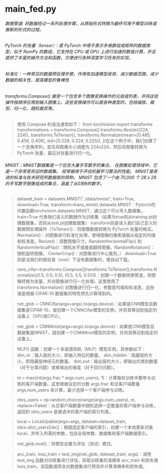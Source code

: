 # main_fed.py
###### 数据管道: 将数据经过一系列处理步骤，从原始形式转换为最终可用于模型训练或推断的形式的过程。

###### PyTorch 的张量（tensor）：是 PyTorch 中用于表示多维数组或矩阵的数据类型，似于 NumPy 的数组，它支持在 CPU 或 GPU 上进行加速的数值计算，并且提供了丰富的操作方法和函数，方便进行各种深度学习任务的实现。

###### 标准化：一种常见的数据预处理步骤，作用有加速模型收敛，减少数据范围，减少数据的相关性，提高模型的鲁棒性

###### transforms.Compose() 接受一个包含多个图像变换操作的元组或列表，并将这些操作按顺序应用到输入图像上。这些变换操作可以是各种类型的，包括缩放、裁剪、归一化、随机裁剪等。
> 使用 Compose 的语法通常如下：
from torchvision import transforms
transformations = transforms.Compose([
transforms.Resize((224, 224)),
transforms.ToTensor(),
transforms.Normalize(mean=[0.485, 0.456, 0.406], std=[0.229, 0.224, 0.225]),
])在这个例子中，我们创建了一个变换序列，首先将图像大小调整为 224x224，然后将图像转换为 PyTorch 张量，最后对张量进行归一化。

###### MNIST：MNIST数据集是一个包含大量手写数字的集合。 在图像处理领域中，它是一个非常受欢迎的数据集。 经常被用于评估机器学习算法的性能。 MNIST是改进的标准与技术研究所数据库的简称。 MNIST 包含了一个由 70,000 个 28 x 28 的手写数字图像组成的集合，涵盖了从0到9的数字。
> dataset_train = datasets.MNIST('../data/mnist/', train=True, download=True, transform=trans_mnist)
datasets.MNIST：Pytorch的内置函数torchvision.datasets.MNIST，通过这个可以导入数据集。
train=True 代表我们读入的数据作为训练集（如果为true则从training.pt创建数据集，否则从test.pt创建数据集）
transform则是读入我们自己定义的数据预处理操作（ToTensor()：将图像数据转换为 PyTorch 张量的格式。Normalize()：对图像进行标准化处理，使得图像的像素值服从指定的均值和标准差。Resize()：调整图像尺寸。RandomHorizontalFlip() 和 RandomVerticalFlip()：随机水平或垂直翻转图像。RandomRotation()：随机旋转图像。
CenterCrop()：对图像进行中心裁剪。）
download=True则是当我们的根目录（root）下没有数据集时，便自动下载。

> rans_cifar=transforms.Compose([transforms.ToTensor(),transforms.Normalize((0.5, 0.5, 0.5), (0.5, 0.5, 0.5))])：创建一个数据转换管道，将图像转换为张量，并对图像进行归一化处理。这里使用了 transforms.Normalize() 对图像进行归一化，参数是均值和标准差，这些值是根据 CIFAR-10 数据集的特性预先计算得到的。

> net_glob = CNNCifar(args=args).to(args.device)：如果是CNN模型且数据集是CIFAR-10，就创建一个CNNCifar模型的实例，并将其移动到指定的设备上（GPU或CPU）。


> net_glob = CNNMnist(args=args).to(args.device)：如果是CNN模型且数据集是MNIST，就创建一个CNNMnist模型的实例，并将其移动到指定的设备上。

> MLP() 函数：创建一个多层感知机（MLP）模型实例，其参数如下：
dim_in：输入层的大小，即输入特征的数量。
dim_hidden：隐藏层的大小，即隐藏层神经元的数量。
dim_out：输出层的大小，即输出的类别数量（对于分类问题）或者输出的维度（对于回归问题）。



> m = max(int(args.frac * args.num_users), 1)：计算每轮训练中要参与训练的客户端数量。这里根据设定的分数 args.frac 和总客户端数量 args.num_users 来计算，最少选择一个客户端参与训练。

> idxs_users = np.random.choice(range(args.num_users), m, replace=False)：从总客户端数量中随机选择一定数量的客户端参与训练，返回的 idxs_users 是被选中的客户端的索引列表。

> local = LocalUpdate(args=args, dataset=dataset_train, idxs=dict_users[idx])：根据选定客户端的索引，创建一个本地更新对象 local，并传入所需的参数，包括全局参数、数据集和客户端数据索引。

> net_glob.eval()：将模型设置为评估（测试）模式。

> acc_train, loss_train = test_img(net_glob, dataset_train, args)：调用 test_img 函数对训练集进行评估，获取训练集的准确率 acc_train 和损失值 loss_train。该函数通常会对数据集进行预测并计算准确率和损失值。
###### 

###### 

###### 

###### 